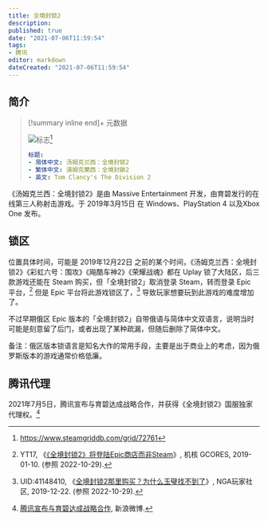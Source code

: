```yaml
---
title: 全境封锁2
description:
published: true
date: "2021-07-06T11:59:54"
tags:
- 腾讯
editor: markdown
dateCreated: "2021-07-06T11:59:54"
---
```


## 简介

> [!summary inline end]+ 元数据
>
> ![标志](https://s3.tebi.io/ggame/game/The_Division_2/364f7229f6bf11728d997e4240761830.jpg)[^logo]
>
> ```yaml
> 标题:
> - 简体中文: 汤姆克兰西：全境封锁2
> - 繁体中文: 湯姆克蘭西：全境封鎖2
> - 英文: Tom Clancy's The Division 2 
> ```

[^logo]: <https://www.steamgriddb.com/grid/72761>

《汤姆克兰西：全境封锁2》是由 Massive Entertainment 开发，由育碧发行的在线第三人称射击游戏。于 2019年3月15日 在 Windows、PlayStation 4 以及Xbox One 发布。 

## 锁区

位置具体时间，可能是 2019年12月22日 之前的某个时间，《汤姆克兰西：全境封锁2》《彩虹六号：围攻》《飚酷车神2》《荣耀战魂》都在 Uplay 锁了大陆区，后三款游戏还能在 Steam 购买，但「全境封锁2」取消登录 Steam，转而登录 Epic 平台，[^105352] 但是 Epic 平台将此游戏锁区了，[^JXNb7] 导致玩家想要玩到此游戏的难度增加了。

[^105352]: YT17, 《[《全境封锁2》将登陆Epic商店而非Steam](https://web.archive.org/web/20220321040637/https://www.gcores.com/articles/105352)》, 机核 GCORES, 2019-01-10. (参照 2022-10-29).

[^JXNb7]: UID:41148410, 《[全境封锁2那里购买？为什么玉璧找不到了](https://archive.ph/JXNb7 "https://ngabbs.com/read.php?tid=19741260")》, NGA玩家社区, 2019-12-22. (参照 2022-10-29).

不过早期俄区 Epic 版本的「全境封锁2」自带俄语与简体中文双语言，说明当时可能是刻意留了后门，或者出现了某种疏漏，但随后删除了简体中文。

备注：俄区版本锁语言是知名大作的常用手段，主要是出于商业上的考虑，因为俄罗斯版本的游戏通常价格低廉。

## 腾讯代理

2021年7月5日，腾讯宣布与育碧达成战略合作，并获得《全境封锁2》国服独家代理权。[^m9UD2]

[^m9UD2]: [腾讯宣布与育碧达成战略合作](https://archive.is/m9UD2 "https://m.weibo.cn/detail/4655659578034424"), 新浪微博.
